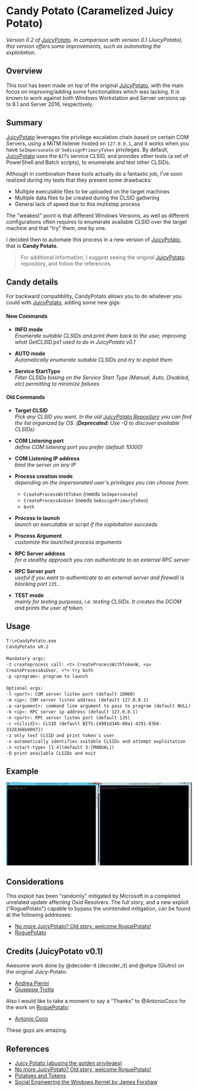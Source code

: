 # Candy Potato (Caramelized Juicy Potato)
*Version 0.2 of [JuicyPotato][1]. In comparison with version 0.1 (JuicyPotato), this version offers some improvements, such as automating the exploitation.*

## Overview

This tool has been made on top of the original [JuicyPotato][1], with the main focus on improving/adding some functionalities which was lacking. 
It is known to work against both Windows Workstation and Server versions up to 8.1 and Server 2016, respectively. 

## Summary
[JuicyPotato][1] leverages the privilege escalation chain based on certain COM Servers, using a MiTM listener hosted on `127.0.0.1`, and it works when you have `SeImpersonate` or `SeAssignPrimaryToken` privileges. 
By default, [JuicyPotato][1] uses the `BITS` service CLSID, and provides other tools (a set of PowerShell and Batch scripts), to enumerate and test other CLSIDs. 

Although in combination these tools actually do a fantastic job, I've soon realized during my tests that they present some drawbacks:

* Multiple executable files to be uploaded on the target machines
* Multiple data files to be created during the CLSID gathering
* General lack of speed due to this multistep process

The "weakest" point is that different Windows Versions, as well as different configurations often requires to enumerate available CLSID over the target machine and that "try" them, one by one.

I decided then to automate this process in a new version of [JuicyPotato][1], that is **Candy Potato**.

> For additional information, I suggest seeing the original [JuicyPotato][1] repository, and follow the references.

## Candy details

For backward compatibility, CandyPotato allows you to do whatever you could with [JuicyPotato][1], adding some new gigs:

#### New Commands

+ **INFO mode**<br>
_Enumerate suitable CLSIDs and print them back to the user, improving what GetCLSID.ps1 used to do in JuicyPotato v0.1_

+ **AUTO mode**<br>
_Automatically enumerate suitable CLSIDs and try to exploit them_

+ **Service StartType**<br>
_Filter CLSIDs basing on the Service Start Type (Manual, Auto, Disabled, etc) permitting to minimize failures_

#### Old Commands

+ **Target CLSID**<br>
_Pick any CLSID you want. In the old [JuicyPotato Repository](CLSID/README.md) you can find the list organized by OS. (**Deprecated**: Use -Q to discover available CLSIDs)_

+ **COM Listening port**<br>
_define COM listening port you prefer (default 10000)_

+ **COM Listening IP address**<br>
_bind the server on any IP_

+ **Process creation mode**
<br>_depending on the impersonated user's privileges you can choose from:_  
    - `CreateProcessWithToken` (needs `SeImpersonate`)
    - `CreateProcessAsUser` (needs `SeAssignPrimaryToken`)
    - `both`

+ **Process to launch**<br>
_launch an executable or script if the exploitation succeeds_

+ **Process Argument**<br>
_customize the launched process arguments_

+ **RPC Server address**<br>
_for a stealthy approach you can authenticate to an external RPC server_

+ **RPC Server port**<br>
_useful if you want to authenticate to an external server and firewall is blocking port `135`..._

+ **TEST mode**<br>
_mainly for testing purposes, i.e. testing CLSIDs. It creates the DCOM and prints the user of token._

## Usage

```
T:\>CandyPotato.exe
CandyPotato v0.2

Mandatory args:
-t createprocess call: <t> CreateProcessWithTokenW, <u> CreateProcessAsUser, <*> try both
-p <program>: program to launch

Optional args:
-l <port>: COM server listen port (default 10000)
-m <ip>: COM server listen address (default 127.0.0.1)
-a <argument>: command line argument to pass to program (default NULL)
-k <ip>: RPC server ip address (default 127.0.0.1)
-n <port>: RPC server listen port (default 135)
-c <{clsid}>: CLSID (default BITS:{4991d34b-80a1-4291-83b6-3328366b9097})
-z only test CLSID and print token's user
-x automatically identifies suitable CLSIDs and attempt exploitation
-s <start-type> [1-4](default 3:[MANUAL])
-Q print available CLSIDs and exit
```

## Example
![](assets/poc.gif)

## Considerations

This exploit has been "randomly" mitigated by Microsoft in a completed unrelated update affecting Oxid Resolvers. The full story, and a new exploit ("RoguePotato") capable to bypass the unintended mitigation, can be found at the following addresses:

* [No more JuicyPotato? Old story, welcome RoguePotato!][3]
* [RoguePotato][2]
 
## Credits (JuicyPotato v0.1)

Awesome work done by @decoder-it (decoder_it) and @ohpe (Giutro) on the original Juicy-Potato:
- [Andrea Pierini](https://twitter.com/decoder_it)
- [Giuseppe Trotta](https://twitter.com/Giutro)

Also I would like to take a moment to say a "Thanks" to @AntonioCoco for the work on [RoguePotato][2]: 
- [Antonio Coco](https://twitter.com/splinter_code)

These guys are amazing.

## References

* [Juicy Potato (abusing the golden privileges)][1]
* [No more JuicyPotato? Old story, welcome RoguePotato!][3]
* [Potatoes and Tokens](https://decoder.cloud/2018/01/13/potato-and-tokens/)
* [Social Engineering the Windows Kernel by James Forshaw](https://www.slideshare.net/Shakacon/social-engineering-the-windows-kernel-by-james-forshaw)

[1]: https://github.com/ohpe/juicy-potato
[2]: https://github.com/antonioCoco/RoguePotato
[3]: https://decoder.cloud/2020/05/11/no-more-juicypotato-old-story-welcome-roguepotato/
